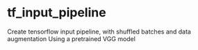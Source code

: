 # tf_input_pipeline

Create tensorflow input pipeline, with shuffled batches and data augmentation
Using a pretrained VGG model
